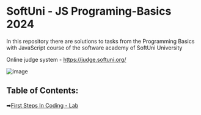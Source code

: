 # SoftUni - JS Programing-Basics 2024
In this repository there are solutions to tasks from the Programming Basics with JavaScript course of the software academy of SoftUni University

Online judge system - https://judge.softuni.org/ 

![image](https://user-images.githubusercontent.com/68993494/185683680-bcfefe65-88fb-4192-b0b2-ff9130c39487.png)

## Table of Contents:

➡[First Steps In Coding - Lab](https://github.com/GeorgiDN/JS-Programing-Basics/tree/main/first_steps_in_coding_lab)
